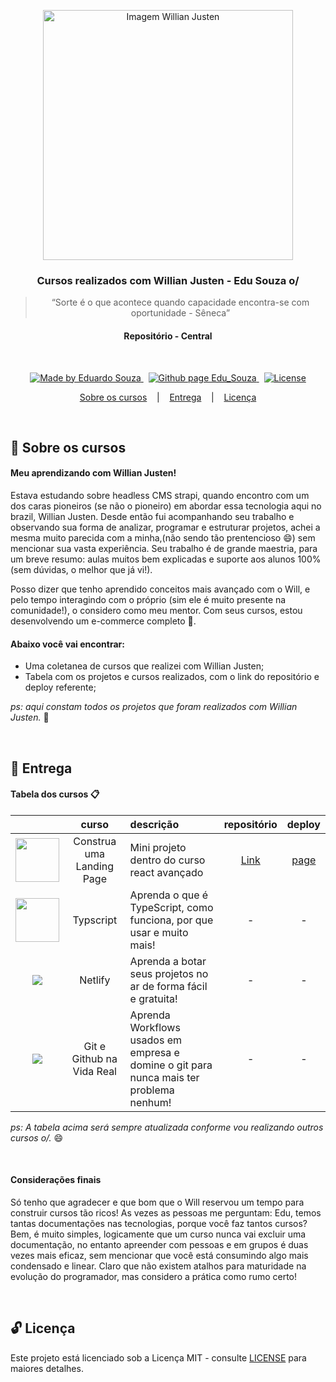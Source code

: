 <p align="center">
  <img align="center" alt="Imagem Willian Justen" src="https://stars.github.com/stars-social-card-images/willianjusten.png" width="400px" />
</p>

<h3 align="center">
  Cursos realizados com Willian Justen - Edu Souza o/
</h3>

<blockquote align="center">“Sorte é o que acontece quando capacidade encontra-se com oportunidade - Sêneca”</blockquote>

<h4 align="center">
  Repositório - Central
</h4>

<br/>

<p align="center">
  <a href="https://github.com/EduSouza-programmer"    target="_blank">
    <img alt="Made by Eduardo Souza" src="https://img.shields.io/badge/made%20by-Edu%20Souza-%23F8952D">
  </a>&nbsp;
  <a href="https://edusouza-programmer.github.io/" target="_blank">
    <img alt="Github page Edu_Souza " src="https://img.shields.io/badge/Github%20page-Edu_Souza-orange">
  </a>&nbsp;
  <a href="LICENSE" >
    <img alt="License" src="https://img.shields.io/badge/license-MIT-%23F8952D">
  </a>
</p>

<p align="center">
  <a href="#rocket-Sobre-os-cursos">Sobre os cursos</a>&nbsp; &nbsp; |&nbsp; &nbsp; 
  <a href="#postbox-Entrega"">Entrega</a>&nbsp; &nbsp; |&nbsp; &nbsp; 
  <a href="#unlock-Licença">Licença</a>
</p>

<br/>

## :rocket: Sobre os cursos

#### Meu aprendizando com Willian Justen!

Estava estudando sobre headless CMS strapi, quando encontro com um dos caras pioneiros (se não o pioneiro) em abordar essa tecnologia aqui no brazil, Willian Justen. Desde então fui acompanhando seu trabalho e observando sua forma de analizar, programar e estruturar projetos, achei a mesma muito parecida com a minha,(não sendo tão prentencioso :smile:) sem mencionar sua vasta experiência. Seu trabalho é de grande maestria, para um breve resumo: aulas muitos bem explicadas e suporte aos alunos 100% (sem dúvidas, o melhor que já vi!).

Posso dizer que tenho aprendido conceitos mais avançado com o Will, e pelo tempo interagindo com o próprio (sim ele é muito presente na comunidade!), o considero como meu mentor. Com seus cursos, estou desenvolvendo um e-commerce completo :rocket:.

#### Abaixo você vai encontrar:

- Uma coletanea de cursos que realizei com Willian Justen;
- Tabela com os projetos e cursos realizados, com o link do repositório e deploy referente;

_ps: aqui constam todos os projetos que foram realizados com Willian Justen._ :running:

<br/>

## :postbox: Entrega

#### Tabela dos cursos :clipboard:

|                                                                                                                                  |           curso           | descrição                                                                               |                             repositório                             |                       deploy                        |
| :------------------------------------------------------------------------------------------------------------------------------: | :-----------------------: | :-------------------------------------------------------------------------------------- | :-----------------------------------------------------------------: | :-------------------------------------------------: |
| <img height="70px"  src="https://willianjusten.com.br/_next/image?url=%2Fassets%2Fimg%2Fcursos%2Freact-avancado.png&w=256&q=75"> | Construa uma Landing Page | Mini projeto dentro do curso react avançado                                             | [Link](https://github.com/EduSouza-programmer/landing_page-RA_will) | [page](https://edu-souza-landing-page.netlify.app/) |
|   <img height="70px"  src="https://willianjusten.com.br/_next/image?url=%2Fassets%2Fimg%2Fcursos%2Fts-course.png&w=256&q=75">    |         Typscript         | Aprenda o que é TypeScript, como funciona, por que usar e muito mais!                   |                                  -                                  |                          -                          |
|           <img  src="https://willianjusten.com.br/_next/image?url=%2Fassets%2Fimg%2Fcursos%2Fnetlify.png&w=256&q=75">            |          Netlify          | Aprenda a botar seus projetos no ar de forma fácil e gratuita!                          |                                  -                                  |                          -                          |
|        <img  src="https://willianjusten.com.br/_next/image?url=%2Fassets%2Fimg%2Fcursos%2Fgit-real-life.png&w=256&q=75">         | Git e Github na Vida Real | Aprenda Workflows usados em empresa e domine o git para nunca mais ter problema nenhum! |                                  -                                  |                          -                          |

_ps: A tabela acima será sempre atualizada conforme vou realizando outros cursos o/._ :smile:

<br/>

#### Considerações finais

Só tenho que agradecer e que bom que o Will reservou um tempo para construir cursos tão ricos! As vezes as pessoas me perguntam: Edu, temos tantas documentações nas tecnologias, porque você faz tantos cursos? Bem, é muito simples, logicamente que um curso nunca vai excluir uma documentação, no entanto apreender com pessoas e em grupos é duas vezes mais eficaz, sem mencionar que você está consumindo algo mais condensado e linear. Claro que não existem atalhos para maturidade na evolução do programador, mas considero a prática como rumo certo! 

<br/>

## :unlock: Licença

Este projeto está licenciado sob a Licença MIT - consulte [LICENSE](https://opensource.org/licenses/MIT) para maiores detalhes.
